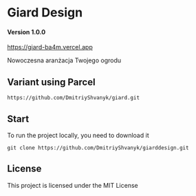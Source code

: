 # Giard Design

#### Version 1.0.0

https://giard-ba4m.vercel.app

Nowoczesna aranżacja Twojego ogrodu



## Variant using Parcel

`https://github.com/DmitriyShvanyk/giard.git`



## Start

To run the project locally, you need to download it

`git clone https://github.com/DmitriyShvanyk/giarddesign.git`



## License

This project is licensed under the MIT License

